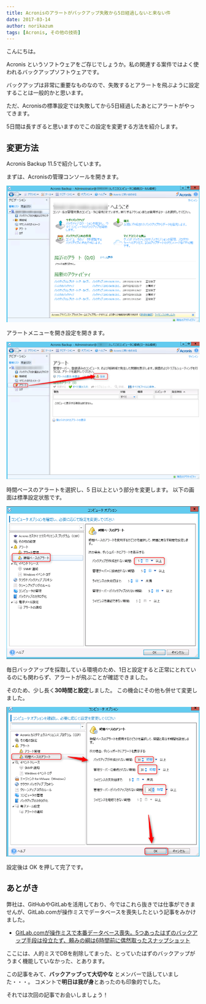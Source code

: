 ```yaml
---
title: Acronisのアラートがバックアップ失敗から5日経過しないと来ない件
date: 2017-03-14
author: norikazum
tags: [Acronis, その他の技術]
---
```


こんにちは。

Acronis というソフトウェアをご存じでしょうか。私の関連する案件ではよく使われるバックアップソフトウェアです。

バックアップは非常に重要なものなので、失敗するとアラートを飛ぶように設定することは一般的かと思います。

ただ、Acronisの標準設定では失敗してから5日経過したあとにアラートがやってきます。

5日間は長すぎると思いますのでこの設定を変更する方法を紹介します。

## 変更方法

Acronis Backup 11.5で紹介しています。

まずは、Acronisの管理コンソールを開きます。

![](images/how-to-change-alert-interval-with-acronis-backup-1.png)

アラートメニューを開き設定を開きます。

![](images/how-to-change-alert-interval-with-acronis-backup-2.png)

時間ベースのアラートを選択し、5 日以上という部分を変更します。
以下の画面は標準設定状態です。

![](images/how-to-change-alert-interval-with-acronis-backup-3.png)

毎日バックアップを採取している環境のため、1日と設定すると正常にとれているのにも関わらず、アラートが飛ぶことが確認できました。

そのため、少し長く**30時間と設定**しました。
この機会にその他も併せて変更しました。

![](images/how-to-change-alert-interval-with-acronis-backup-4.png)

設定後は OK を押して完了です。

## あとがき

弊社は、GitHubやGitLabを活用しており、今ではこれら抜きでは仕事ができませんが、GitLab.comが操作ミスでデータベースを喪失したという記事をみかけました。

* [GitLab.comが操作ミスで本番データベース喪失。5つあったはずのバックアップ手段は役立たず、頼みの綱は6時間前に偶然取ったスナップショット](http://www.publickey1.jp/blog/17/gitlabcom56.html)

ここには、人的ミスでDBを削除してまった、とっていたはずのバックアップがうまく機能していなかった、とあります。

この記事をみて、**バックアップって大切やな** とメンバーで話していました・・・。
コメントで**明日は我が身**とあったのも印象的でした。

それでは次回の記事でお会いしましょう！